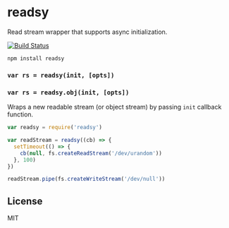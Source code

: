 # readsy

Read stream wrapper that supports async initialization.

[![Build Status](https://travis-ci.org/cshum/readsy.svg?branch=master)](https://travis-ci.org/cshum/readsy)

```
npm install readsy
```

### `var rs = readsy(init, [opts])`
### `var rs = readsy.obj(init, [opts])`

Wraps a new readable stream (or object stream) by passing `init` callback function.

```js
var readsy = require('readsy')

var readStream = readsy((cb) => {
  setTimeout(() => {
    cb(null, fs.createReadStream('/dev/urandom'))
  }, 100)
})

readStream.pipe(fs.createWriteStream('/dev/null'))
```

## License

MIT

